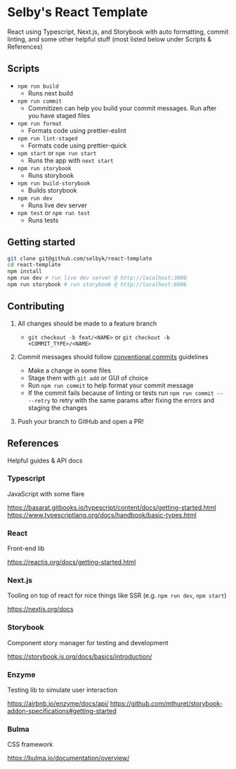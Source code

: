# Selby's React Template

React using Typescript, Next.js, and Storybook with auto formatting, commit linting, and some other helpful stuff (most listed below under Scripts & References)

## Scripts

- `npm run build`
  - Runs next build
- `npm run commit`
  - Commitizen can help you build your commit messages. Run after you have staged files
- `npm run format`
  - Formats code using prettier-eslint
- `npm run lint-staged`
  - Formats code using prettier-quick
- `npm start` or `npm run start`
  - Runs the app with `next start`
- `npm run storybook`
  - Runs storybook
- `npm run build-storybook`
  - Builds storybook
- `npm run dev`
  - Runs live dev server
- `npm test` or `npm run test`
  - Runs tests

## Getting started

```bash
git clone git@github.com/selbyk/react-template
cd react-template
npm install
npm run dev # run live dev server @ http://localhost:3000
npm run storybook # run storybook @ http://localhost:6006
```

## Contributing

1. All changes should be made to a feature branch

   * `git checkout -b feat/<NAME>` or `git checkout -b <COMMIT_TYPE>/<NAME>`

2. Commit messages should follow [conventional commits](https://www.conventionalcommits.org) guidelines
    * Make a change in some files
    * Stage them with `git add` or GUI of choice
    * Run `npm run commit` to help format your commit message
    * If the commit fails because of linting or tests run `npm run commit -- --retry` to retry with the same params after fixing the errors and staging the changes

3. Push your branch to GitHub and open a PR!


## References

Helpful guides & API docs

### Typescript

JavaScript with some flare

https://basarat.gitbooks.io/typescript/content/docs/getting-started.html
https://www.typescriptlang.org/docs/handbook/basic-types.html

### React

Front-end lib

https://reactjs.org/docs/getting-started.html

### Next.js

Tooling on top of react for nice things like SSR (e.g. `npm run dev`, `npm start`)

https://nextjs.org/docs

### Storybook

Component story manager for testing and development

https://storybook.js.org/docs/basics/introduction/

### Enzyme

Testing lib to simulate user interaction

https://airbnb.io/enzyme/docs/api/
https://github.com/mthuret/storybook-addon-specifications#getting-started

### Bulma

CSS framework

https://bulma.io/documentation/overview/